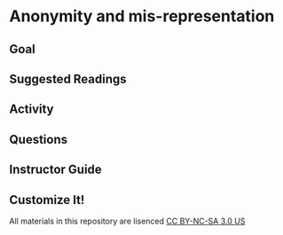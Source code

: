 # Anonymity and mis-representation

## Goal

## Suggested Readings

## Activity

## Questions

## Instructor Guide

## Customize It!

All materials in this repository are lisenced [CC BY-NC-SA 3.0 US](https://creativecommons.org/licenses/by-nc-sa/3.0/us/)
